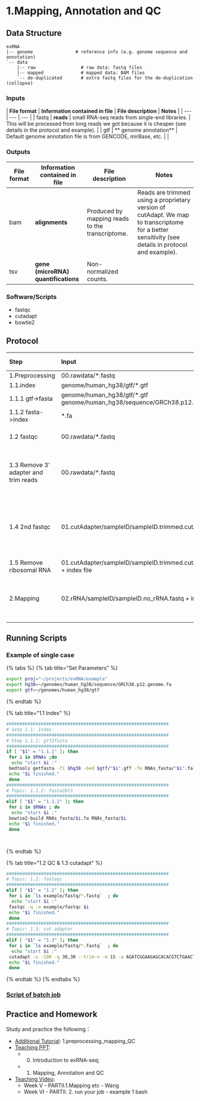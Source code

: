 # 1.Mapping, Annotation and QC

## Data Structure

```text
exRNA
|-- genome                # reference info (e.g. genome sequence and annotation)
`-- data
    |-- raw                 # raw data: fastq files
    |-- mapped              # mapped data: BAM files
    `-- de-duplicated       # extra fastq files for the de-duplication (collapse)
```

### **Inputs**

| **File format** | **Information contained in file** | **File description** | **Notes** |
| --- | --- | --- |
| fastq | **reads** | small RNA-seq reads from single-end libraries. | This will be processed from long reads we got because it is cheaper \(see details in the protocol and example\). |
|  gtf | ** genome annotation** | Default genome annotation file is from GENCODE, mirBase, etc.  |  |

### **Outputs**

| **File format** | **Information contained in file** | **File description** | **Notes** |
| --- | --- | --- | --- |
| bam | **alignments** | Produced by mapping reads to the transcriptome. | Reads are trimmed using a proprietary version of cutAdapt. We map to transcriptome for a better sensitivity \(see details in protocol and example\). |
|  |  |  |  |
| tsv | **gene \(microRNA\) quantifications** | Non-normalized counts. |   |

### Software/Scripts 

* fastqc
* cutadapt
* bowtie2

## Protocol

| Step | Input | Tool/script | Output | Working directory |
| :--- | :--- | :--- | :--- | :--- |
| 1.Preprocessing | 00.rawdata/\*.fastq | - | 02.rRNA/sampleID/sampleID.no\_rRNA.fastq |  |
| 1.1.index | genome/human\_hg38/gtf/\*.gtf | - | genome/human\_hg38/index/bowtie2\_index/\*.bt2 |  |
| 1.1.1 gtf-&gt;fasta | genome/human\_hg38/gtf/\*.gtf genome/human\_hg38/sequence/GRCh38.p12.genome.fa | bedtools | \*.fa |  |
| 1.1.2 fasta-&gt;index | \*.fa | bowtie2-build | \*.bt2 |  |
| 1.2 fastqc | 00.rawdata/\*.fastq | fastqc | 00.rawdata/\*\_fastqc.html | check raw reads' quality |
| 1.3 Remove 3' adapter and trim reads | 00.rawdata/\*.fastq | cutadapt | 01.cutAdapter/sampleID/sampleID.trimmed.cutAdapt3.fastq | trim low quality ends \(plus a hard cutoff: 50nt\) |
| 1.4 2nd fastqc | 01.cutAdapter/sampleID/sampleID.trimmed.cutAdapt3.fastq | fastqc | 01.cutAdapter/sampleID/sampleID.trimmed.cutAdapt3\_fastqc.html | make sure the low quality reads have been removed and/or trimmed |
| 1.5 Remove ribosomal RNA | 01.cutAdapter/sampleID/sampleID.trimmed.cutAdapt3.fastq + index file | bowtie2 | 02.rRNA/sampleID/sampleID.rRNA.sam 02.rRNA/sampleID/sampleID.no\_rRNA.fastq | - |
| 2.Mapping | 02.rRNA/sampleID/sampleID.no\_rRNA.fastq + index files | bowtie2 | 03.mapping/sampleID/01.miRNA/sampleID.miRNA.sam 03.mapping/sampleID/01.miRNA/sampleID.no\_miRNA.fastq --&gt;  03.mapping/sampleID/02.piRNA/sampleID.piRNA.sam 03.mapping/sampleID/02.piRNA/sampleID.no\_piRNA.fastq --&gt; ... | map to different RNA annotations step by step |



## Running Scripts

### Example of single case

{% tabs %}
{% tab title="Set Parameters" %}
```bash
export proj="~/projects/exRNA/example"
export hg38=~/genomes/human_hg38/sequence/GRCh38.p12.genome.fa
export gtf=~/genomes/human_hg38/gtf
```
{% endtab %}

{% tab title="1.1 Index" %}
```bash
#############################################################
# Setp 1.1: Index
#############################################################
# Step 1.1.1: gtf2fasta 
#############################################################
if [ "$1" = "1.1.1" ]; then
 for i in $RNAs ;do
  echo "start $i :"
 bedtools getfasta -fi $hg38 -bed $gtf/"$i".gff -fo RNAs_fasta/"$i".fa
 echo "$i finished."
 done
#############################################################
# Topic: 1.1.2: fasta2bt3 
#############################################################
elif [ "$1" = "1.1.2" ]; then
 for i in $RNAs ; do
  echo "start $i :"
 bowtie2-build RNAs_fasta/$i.fa RNAs_fasta/$i
 echo "$i finished."
 done




```
{% endtab %}

{% tab title="1.2 QC & 1.3 cutadapt" %}
```bash
#############################################################
# Topic: 1.2: fastaqc 
#############################################################
elif [ "$1" = "1.2" ]; then
 for i in `ls example/fastq/*.fastq`  ; do
  echo "start $i :"
 fastqc -q -o example/fastqc $i 
 echo "$i finished."
 done
#############################################################
# Topic: 1.3: cut adaptor 
#############################################################
elif [ "$1" = "1.3" ]; then
 for i in `ls example/fastq/*.fastq`  ; do
  echo "start $i :"
 cutadapt -u -100 -q 30,30 --trim-n -m 15 -a AGATCGGAAGAGCACACGTCTGAACTCCAGTCAC -o $i.cutadapt  $i 
 echo "$i finished."
 done
```
{% endtab %}
{% endtabs %}

### [Script of batch job](https://github.com/urluzhi/scripts/blob/master/projects/exRNA/run_example.sh)

## Practice and Homework

Study and practice the following：[ ](https://youngleebbs.gitbooks.io/bioinformatics-training-program/content/exrna-seq-analysis/1preprocessing-mapping-and-qc.html)

* [Additional Tutorial](../getting-startted.md#learning-materials): 1.preprocessing\_mapping\_QC
* [Teaching PPT](../getting-startted.md#learning-materials): 
  * 0. Introduction to exRNA-seq; 
  * 1. Mapping, Annotation and QC
* [Teaching Video](../getting-startted.md#learning-materials):  
  * Week V - PARTII.1.Mapping etc - Wang
  * Week VI - PARTII. 2. run your job - example 1 bash  




